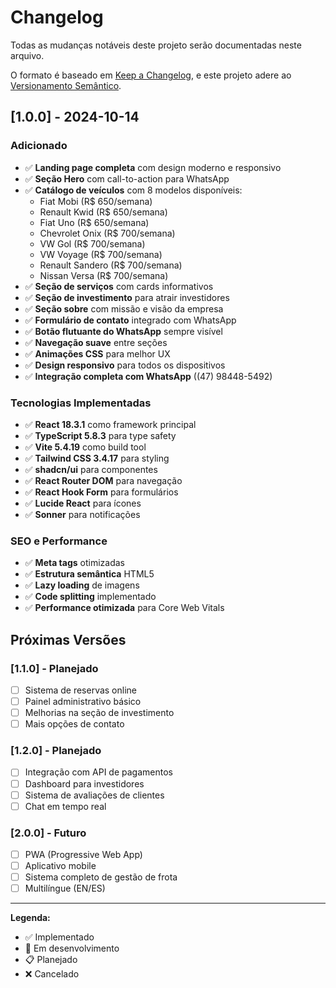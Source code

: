 # Changelog

Todas as mudanças notáveis deste projeto serão documentadas neste arquivo.

O formato é baseado em [Keep a Changelog](https://keepachangelog.com/pt-BR/1.0.0/),
e este projeto adere ao [Versionamento Semântico](https://semver.org/lang/pt-BR/).

## [1.0.0] - 2024-10-14

### Adicionado

- ✅ **Landing page completa** com design moderno e responsivo
- ✅ **Seção Hero** com call-to-action para WhatsApp
- ✅ **Catálogo de veículos** com 8 modelos disponíveis:
  - Fiat Mobi (R$ 650/semana)
  - Renault Kwid (R$ 650/semana)
  - Fiat Uno (R$ 650/semana)
  - Chevrolet Onix (R$ 700/semana)
  - VW Gol (R$ 700/semana)
  - VW Voyage (R$ 700/semana)
  - Renault Sandero (R$ 700/semana)
  - Nissan Versa (R$ 700/semana)
- ✅ **Seção de serviços** com cards informativos
- ✅ **Seção de investimento** para atrair investidores
- ✅ **Seção sobre** com missão e visão da empresa
- ✅ **Formulário de contato** integrado com WhatsApp
- ✅ **Botão flutuante do WhatsApp** sempre visível
- ✅ **Navegação suave** entre seções
- ✅ **Animações CSS** para melhor UX
- ✅ **Design responsivo** para todos os dispositivos
- ✅ **Integração completa com WhatsApp** ((47) 98448-5492)

### Tecnologias Implementadas

- ✅ **React 18.3.1** como framework principal
- ✅ **TypeScript 5.8.3** para type safety
- ✅ **Vite 5.4.19** como build tool
- ✅ **Tailwind CSS 3.4.17** para styling
- ✅ **shadcn/ui** para componentes
- ✅ **React Router DOM** para navegação
- ✅ **React Hook Form** para formulários
- ✅ **Lucide React** para ícones
- ✅ **Sonner** para notificações

### SEO e Performance

- ✅ **Meta tags** otimizadas
- ✅ **Estrutura semântica** HTML5
- ✅ **Lazy loading** de imagens
- ✅ **Code splitting** implementado
- ✅ **Performance otimizada** para Core Web Vitals

## Próximas Versões

### [1.1.0] - Planejado

- [ ] Sistema de reservas online
- [ ] Painel administrativo básico
- [ ] Melhorias na seção de investimento
- [ ] Mais opções de contato

### [1.2.0] - Planejado

- [ ] Integração com API de pagamentos
- [ ] Dashboard para investidores
- [ ] Sistema de avaliações de clientes
- [ ] Chat em tempo real

### [2.0.0] - Futuro

- [ ] PWA (Progressive Web App)
- [ ] Aplicativo mobile
- [ ] Sistema completo de gestão de frota
- [ ] Multilíngue (EN/ES)

---

**Legenda:**

- ✅ Implementado
- 🔄 Em desenvolvimento
- 📋 Planejado
- ❌ Cancelado
